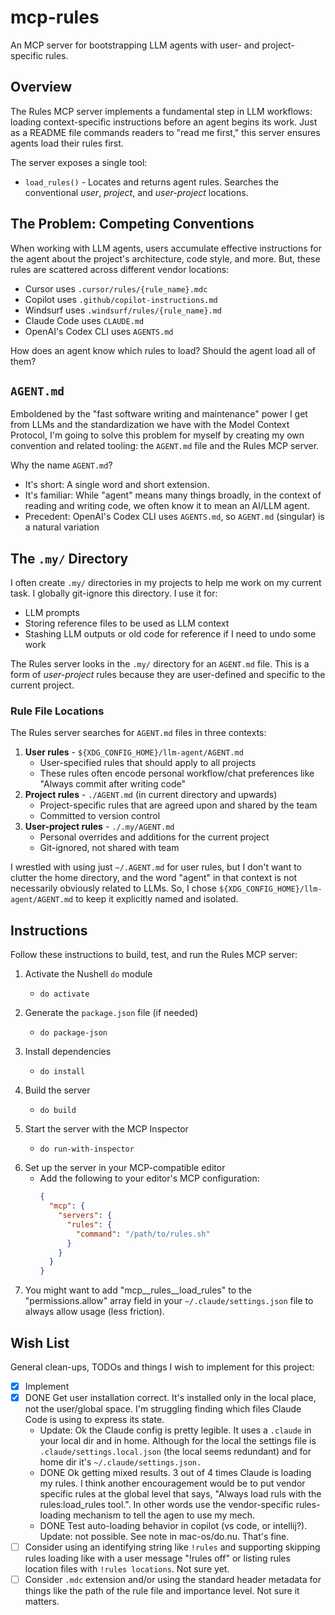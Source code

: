 # mcp-rules

An MCP server for bootstrapping LLM agents with user- and project-specific rules.


## Overview

The Rules MCP server implements a fundamental step in LLM workflows: loading context-specific instructions before an agent begins its work. Just as a README file commands readers to "read me first," this server ensures agents load their rules first.

The server exposes a single tool:
* `load_rules()` - Locates and returns agent rules. Searches the conventional _user_, _project_, and _user-project_ locations.


## The Problem: Competing Conventions

When working with LLM agents, users accumulate effective instructions for the agent about the project's architecture, code style, and more. But, these rules are scattered across different vendor locations:

* Cursor uses `.cursor/rules/{rule_name}.mdc`
* Copilot uses `.github/copilot-instructions.md`
* Windsurf uses `.windsurf/rules/{rule_name}.md`
* Claude Code uses `CLAUDE.md`
* OpenAI's Codex CLI uses `AGENTS.md`

How does an agent know which rules to load? Should the agent load all of them?


## `AGENT.md`

Emboldened by the "fast software writing and maintenance" power I get from LLMs and the standardization we have with the Model Context Protocol, I'm going to solve this problem for myself by creating my own convention and related tooling: the `AGENT.md` file and the Rules MCP server.

Why the name `AGENT.md`?

* It's short: A single word and short extension.
* It's familiar: While "agent" means many things broadly, in the context of reading and writing code, we often know it to mean an AI/LLM agent.
* Precedent: OpenAI's Codex CLI uses `AGENTS.md`, so `AGENT.md` (singular) is a natural variation


## The `.my/` Directory

I often create `.my/` directories in my projects to help me work on my current task. I globally git-ignore this directory. I use it for:

* LLM prompts
* Storing reference files to be used as LLM context
* Stashing LLM outputs or old code for reference if I need to undo some work

The Rules server looks in the `.my/` directory for an `AGENT.md` file. This is a form of *user-project* rules because they are user-defined and specific to the current project.


### Rule File Locations

The Rules server searches for `AGENT.md` files in three contexts:

1. **User rules** - `${XDG_CONFIG_HOME}/llm-agent/AGENT.md`
   * User-specified rules that should apply to all projects
   * These rules often encode personal workflow/chat preferences like "Always commit after writing code"
2. **Project rules** - `./AGENT.md` (in current directory and upwards)
   * Project-specific rules that are agreed upon and shared by the team
   * Committed to version control
3. **User-project rules** - `./.my/AGENT.md`
   - Personal overrides and additions for the current project
   - Git-ignored, not shared with team

I wrestled with using just `~/.AGENT.md` for user rules, but I don't want to clutter the home directory, and the word "agent" in that context is not necessarily obviously related to LLMs. So, I chose `${XDG_CONFIG_HOME}/llm-agent/AGENT.md` to keep it explicitly named and isolated.


## Instructions

Follow these instructions to build, test, and run the Rules MCP server:

1. Activate the Nushell `do` module
   * ```nushell
     do activate
     ```
2. Generate the `package.json` file (if needed)
   * ```nushell
     do package-json
     ```
3. Install dependencies
   * ```nushell
     do install
     ```
4. Build the server
   * ```nushell
     do build
     ```
5. Start the server with the MCP Inspector
   * ```nushell
     do run-with-inspector
     ```
6. Set up the server in your MCP-compatible editor
   * Add the following to your editor's MCP configuration:
     ```json
     {
       "mcp": {
         "servers": {
           "rules": {
             "command": "/path/to/rules.sh"
           }
         }
       }
     }
     ```
7. You might want to add "mcp__rules__load_rules" to the "permissions.allow" array field in your `~/.claude/settings.json` file to always allow usage (less friction).


## Wish List

General clean-ups, TODOs and things I wish to implement for this project:

* [x] Implement
* [x] DONE Get user installation correct. It's installed only in the local place, not the user/global space. I'm struggling finding which files Claude Code is using to express its state.
   * Update: Ok the Claude config is pretty legible. It uses a `.claude` in your local dir and in home. Although for the local the settings file is `.claude/settings.local.json` (the local seems redundant) and for home dir it's `~/.claude/settings.json.` 
   * DONE Ok getting mixed results. 3 out of 4 times Claude is loading my rules. I think another encouragement would be to put vendor specific rules at the global level that says, "Always load ruls with the rules:load_rules tool.". In other words use the vendor-specific rules-loading mechanism to tell the agen to use my mech.
   * DONE Test auto-loading behavior in copilot (vs code, or intellij?). Update: not possible. See note in mac-os/do.nu. That's fine.
* [ ] Consider using an identifying string like `!rules` and supporting skipping rules loading like with a user message "!rules off"
  or listing rules location files with `!rules locations`. Not sure yet.
* [ ] Consider `.mdc` extension and/or using the standard header metadata for things like the path of the rule file and importance level. Not sure it matters.
